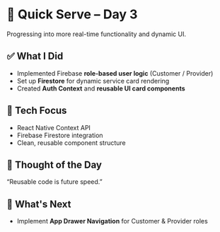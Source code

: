 # 🚀 Quick Serve – Day 3

Progressing into more real-time functionality and dynamic UI.

## ✅ What I Did

- Implemented Firebase **role-based user logic** (Customer / Provider)
- Set up **Firestore** for dynamic service card rendering
- Created **Auth Context** and **reusable UI card components**

## 🔧 Tech Focus

- React Native Context API
- Firebase Firestore integration
- Clean, reusable component structure

## 💬 Thought of the Day

“Reusable code is future speed.”

## 📌 What's Next

- Implement **App Drawer Navigation** for Customer & Provider roles
